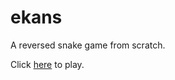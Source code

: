 # ekans
A reversed snake game from scratch.

Click [here](https://challeau.github.io/ekans/) to play.
